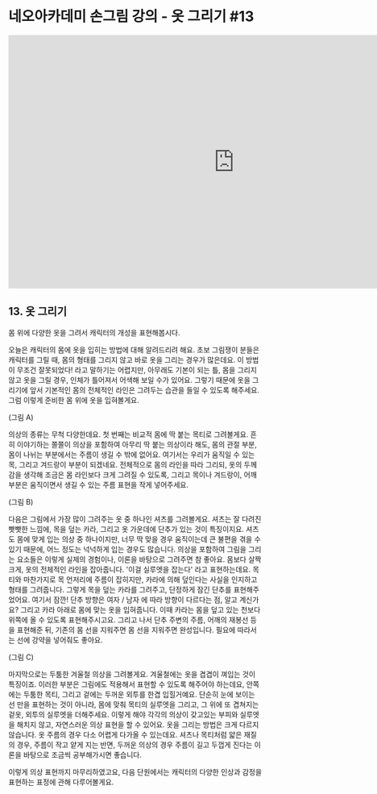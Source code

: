 # 네오아카데미 손그림 강의 - 옷 그리기 #13
<iframe width="895" height="503" src="https://www.youtube.com/embed/0FlqZndO2oY?list=PLmrVWPFHf_oG1Im06PQ7hAGe8cLjRr_b5" title="네오아카데미 손그림 강의 - 옷 그리기 #13" frameborder="0" allow="accelerometer; autoplay; clipboard-write; encrypted-media; gyroscope; picture-in-picture" allowfullscreen></iframe>

## 13. 옷 그리기
몸 위에 다양한 옷을 그려서 캐릭터의 개성을 표현해봅시다.

오늘은 캐릭터의 몸에 옷을 입히는 방법에 대해 알려드리려 해요.
초보 그림쟁이 분들은 캐릭터를 그릴 때, 몸의 형태를 그리지 않고 바로 옷을 그리는 경우가 많은데요. 이 방법이 무조건 잘못되었다! 라고 말하기는 어렵지만, 아무래도 기본이 되는 틀, 몸을 그리지 않고 옷을 그릴 경우, 인체가 틀어져서 어색해 보일 수가 있어요.
그렇기 때문에 옷을 그리기에 앞서 기본적인 몸의 전체적인 라인은 그려두는 습관을 들일 수 있도록 해주세요. 그럼 이렇게 준비한 몸 위에 옷을 입혀볼게요.

(그림 A)

의상의 종류는 무척 다양한데요. 첫 번째는 비교적 몸에 딱 붙는 목티로 그려볼게요.
흔히 이야기하는 쫄쫄이 의상을 포함하여 아무리 딱 붙는 의상이라 해도, 몸의 관절 부분, 몸이 나뉘는 부분에서는 주름이 생길 수 밖에 없어요. 여기서는 우리가 움직일 수 있는 목, 그리고 겨드랑이 부분이 되겠네요. 전체적으로 몸의 라인을 따라 그리되, 옷의 두께감을 생각해 조금은 몸 라인보다 크게 그려질 수 있도록, 그리고 목이나 겨드랑이, 어깨 부분은 움직이면서 생길 수 있는 주름 표현을 작게 넣어주세요.

(그림 B)

다음은 그림에서 가장 많이 그려주는 옷 중 하나인 셔츠를 그려볼게요.
셔츠는 잘 다려진 빳빳한 느낌에, 목을 덮는 카라, 그리고 옷 가운데에 단추가 있는 것이 특징이지요. 셔츠도 몸에 맞게 입는 의상 중 하나이지만, 너무 딱 맞을 경우 움직이는데 큰 불편을 겪을 수 있기 때문에, 어느 정도는 넉넉하게 입는 경우도 많습니다.
의상을 포함하여 그림을 그리는 요소들은 이렇게 실제의 경험이나, 이론을 바탕으로 그려주면 참 좋아요. 몸보다 살짝 크게, 옷의 전체적인 라인을 잡아줍니다. '이걸 실루엣을 잡는다' 라고 표현하는데요. 목티와 마찬가지로 목 언저리에 주름이 잡히지만, 카라에 의해 덮인다는 사실을 인지하고 형태를 그려줍니다. 그렇게 목을 덮는 카라를 그려주고, 단정하게 잠긴 단추를 표현해주었어요. 여기서 잠깐! 단추 방향은 여자 / 남자 에 따라 방향이 다르다는 점, 알고 계신가요? 그리고 카라 아래로 몸에 맞는 옷을 입혀줍니다. 이때 카라는 몸을 덮고 있는 천보다 위쪽에 올 수 있도록 표현해주시고요. 그리고 나서 단추 주변의 주름, 어깨의 재봉선 등을 표현해준 뒤, 기존의 몸 선을 지워주면 몸 선을 지워주면 완성입니다. 필요에 따라서는 선에 강약을 넣어줘도 좋아요.

(그림 C)

마지막으로는 두툼한 겨울철 의상을 그려볼게요.
겨울철에는 옷을 겹겹이 껴입는 것이 특징이죠. 이러한 부분은 그림에도 적용해서 표현할 수 있도록 해주어야 하는데요, 안쪽에는 두툼한 목티, 그리고 겉에는 두꺼운 외투를 한겹 입힐거예요. 단순히 눈에 보이는 선 만을 표현하는 것이 아니라, 몸에 맞춰 목티의 실루엣을 그리고, 그 위에 또 겹쳐지는 겉옷, 외투의 실루엣을 더해주세요. 이렇게 해야 각각의 의상이 갖고있는 부피와 실루엣을 해치지 않고, 자연스러운 의상 표현을 할 수 있어요. 옷을 그리는 방법은 크게 다르지 않습니다. 
옷 주름의 경우 다소 어렵게 다가올 수 있는데요. 셔츠나 목티처럼 얇은 재질의 경우, 주름이 작고 얕게 지는 반면, 두꺼운 의상의 경우 주름이 길고 두껍게 진다는 이론을 바탕으로 조금씩 공부해가시면 좋습니다.

이렇게 의상 표현까지 마무리하였고요, 다음 단원에서는 캐릭터의 다양한 인상과 감정을 표현하는 표정에 관해 다루어볼게요.